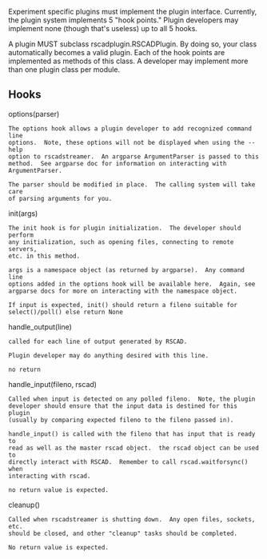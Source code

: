 Experiment specific plugins must implement the plugin interface.  Currently,
the plugin system implements 5 "hook points."  Plugin developers may implement
none (though that's useless) up to all 5 hooks.

A plugin MUST subclass rscadplugin.RSCADPlugin.  By doing so, your class
automatically becomes a valid plugin.  Each of the hook points are implemented
as methods of this class.  A developer may implement more than one plugin class
per module.

Hooks
---------

options(parser)

    The options hook allows a plugin developer to add recognized command line
    options.  Note, these options will not be displayed when using the --help
    option to rscadstreamer.  An argparse ArgumentParser is passed to this
    method.  See argparse doc for information on interacting with
    ArgumentParser.

    The parser should be modified in place.  The calling system will take care
    of parsing arguments for you.

init(args)

    The init hook is for plugin initialization.  The developer should perform
    any initialization, such as opening files, connecting to remote servers,
    etc. in this method.

    args is a namespace object (as returned by argparse).  Any command line
    options added in the options hook will be available here.  Again, see
    argparse docs for more on interacting with the namespace object.

    If input is expected, init() should return a fileno suitable for
    select()/poll() else return None

handle_output(line)

    called for each line of output generated by RSCAD.  

    Plugin developer may do anything desired with this line.  

    no return

handle_input(fileno, rscad)

    Called when input is detected on any polled fileno.  Note, the plugin
    developer should ensure that the input data is destined for this plugin
    (usually by comparing expected fileno to the fileno passed in).

    handle_input() is called with the fileno that has input that is ready to
    read as well as the master rscad object.  the rscad object can be used to
    directly interact with RSCAD.  Remember to call rscad.waitforsync() when
    interacting with rscad.

    no return value is expected.

cleanup()

    Called when rscadstreamer is shutting down.  Any open files, sockets, etc.
    should be closed, and other "cleanup" tasks should be completed.

    No return value is expected.

